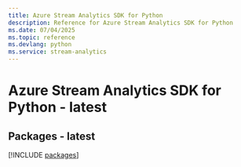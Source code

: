 ```yaml
---
title: Azure Stream Analytics SDK for Python
description: Reference for Azure Stream Analytics SDK for Python
ms.date: 07/04/2025
ms.topic: reference
ms.devlang: python
ms.service: stream-analytics
---
```

# Azure Stream Analytics SDK for Python - latest
## Packages - latest
[!INCLUDE [packages](stream-analytics-index.md)]
